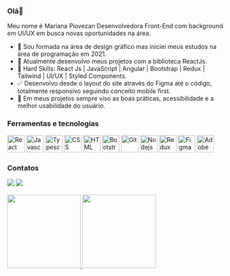 ### Olá👋

Meu nome é Mariana Piovezan
Desenvolvedora Front-End com background em UI/UX em busca novas oportunidades na área.
   
   
- 🔭 Sou formada na área de design gráfico mas iniciei meus estudos na área de programação em 2021.
- 🔎 Atualmente desenvolvo meus projetos com a biblioteca ReactJs.
- 🌱 Hard Skills: React Js | JavaScript | Angular | Bootstrap | Redux | Tailwind | UI/UX | Styled Components.
- ✅ Desenvolvo desde o layout do site através do Figma até o código, totalmente responsivo seguindo conceito mobile first.
- 🤝 Em meus projetos sempre viso as boas práticas, acessibilidade e a melhor usabilidade do usuário.
    
   
### Ferramentas e tecnologias
   
<div>
<img src="https://cdn.jsdelivr.net/gh/devicons/devicon/icons/react/react-original.svg" width="40" height="40" title="React"/>
<img src="https://cdn.jsdelivr.net/gh/devicons/devicon/icons/javascript/javascript-original.svg" width="40" height="40" title="Javascript"/>
<img src="https://cdn.jsdelivr.net/gh/devicons/devicon/icons/typescript/typescript-original.svg" width="40" height="40" title="Typescript"/>
<img src="https://cdn.jsdelivr.net/gh/devicons/devicon/icons/css3/css3-original.svg" width="40" height="40" title="CSS"/>
<img src="https://cdn.jsdelivr.net/gh/devicons/devicon/icons/html5/html5-original.svg" width="40" height="40" title="HTML"/>
<img src="https://cdn.jsdelivr.net/gh/devicons/devicon/icons/bootstrap/bootstrap-plain.svg" width="40" height="40" title="Bootstrap" />      
<img src="https://cdn.jsdelivr.net/gh/devicons/devicon/icons/git/git-original.svg" width="40" height="40" title="Git"/>
<img src="https://cdn.jsdelivr.net/gh/devicons/devicon/icons/nodejs/nodejs-original.svg" width="40" height="40" title="Nodejs"/>
<img src="https://cdn.jsdelivr.net/gh/devicons/devicon/icons/redux/redux-original.svg" width="40" height="40" title="Redux"/>
<img src="https://cdn.jsdelivr.net/gh/devicons/devicon/icons/figma/figma-original.svg"  width="40" height="40" title="Figma"/>
<img src="https://cdn.jsdelivr.net/gh/devicons/devicon/icons/illustrator/illustrator-plain.svg" width="40" height="40" title="Adobe Illustrator"/>
<div>

   
### Contatos
  
<div>
<a href="https://www.linkedin.com/in/mariana-piovezan1" target="_blank"><img src="https://img.shields.io/badge/-LinkedIn-%230077B5?style=for-the-badge&logo=linkedin&logoColor=white" target="_blank"></a>  
<a href = "mailto:piovmari@gmail.com"><img src="https://img.shields.io/badge/Gmail-D14836?style=for-the-badge&logo=gmail&logoColor=white" target="_blank"></a>
<div>
   
<br>   
<div>
<a href="https://github.com/marianapiovezan">
<img height="170em" src="https://github-readme-stats.vercel.app/api/top-langs/?username=marianapiovezan&layout=compact&langs_count=7&theme=vue"/>
<img height="170em" src="https://github-readme-stats.vercel.app/api?username=marianapiovezan&show_icons=true&theme=vue&include_all_commits=true&count_private=true"/>
</div>

